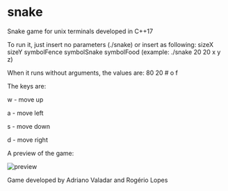# snake
Snake game for unix terminals developed in C++17


To run it, just insert no parameters (./snake) or insert as following: sizeX sizeY symbolFence symbolSnake symbolFood (example: ./snake 20 20 x y z)

When it runs without arguments, the values are: 80 20 # o f

The keys are:

w - move up

a - move left

s - move down

d - move right

A preview of the game:

![preview](https://user-images.githubusercontent.com/60299267/196003941-0192f5d9-f290-4d01-bfe5-30344d8beda6.png)

Game developed by Adriano Valadar and Rogério Lopes
